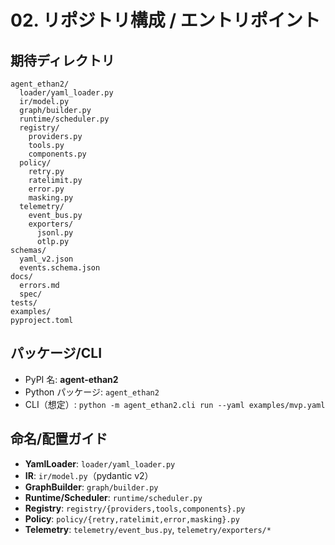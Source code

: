 # 02. リポジトリ構成 / エントリポイント

## 期待ディレクトリ
```
agent_ethan2/
  loader/yaml_loader.py
  ir/model.py
  graph/builder.py
  runtime/scheduler.py
  registry/
    providers.py
    tools.py
    components.py
  policy/
    retry.py
    ratelimit.py
    error.py
    masking.py
  telemetry/
    event_bus.py
    exporters/
      jsonl.py
      otlp.py
schemas/
  yaml_v2.json
  events.schema.json
docs/
  errors.md
  spec/
tests/
examples/
pyproject.toml
```

## パッケージ/CLI
- PyPI 名: **agent-ethan2**
- Python パッケージ: `agent_ethan2`
- CLI（想定）: `python -m agent_ethan2.cli run --yaml examples/mvp.yaml`

## 命名/配置ガイド
- **YamlLoader**: `loader/yaml_loader.py`
- **IR**: `ir/model.py`（pydantic v2）
- **GraphBuilder**: `graph/builder.py`
- **Runtime/Scheduler**: `runtime/scheduler.py`
- **Registry**: `registry/{providers,tools,components}.py`
- **Policy**: `policy/{retry,ratelimit,error,masking}.py`
- **Telemetry**: `telemetry/event_bus.py`, `telemetry/exporters/*`
